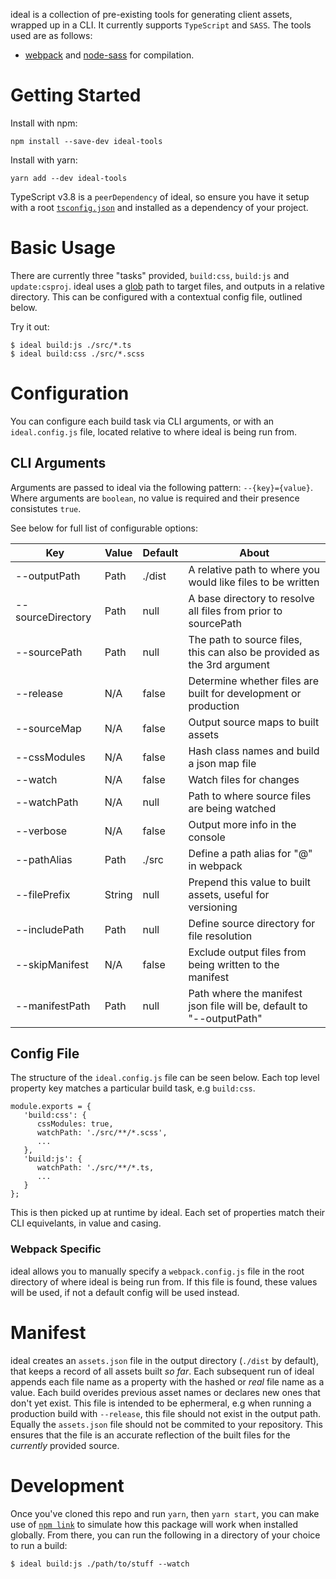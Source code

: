 ideal is a collection of pre-existing tools for generating client assets, wrapped up in a CLI. It currently supports `TypeScript` and `SASS`. The tools used are as follows:

-  [webpack](https://webpack.js.org/) and [node-sass](https://github.com/sass/node-sass) for compilation.

# Getting Started

Install with npm:

```
npm install --save-dev ideal-tools
```

Install with yarn:

```
yarn add --dev ideal-tools
```

TypeScript v3.8 is a `peerDependency` of ideal, so ensure you have it setup with a root [`tsconfig.json`](https://www.typescriptlang.org/docs/handbook/tsconfig-json.html) and installed as a dependency of your project.

# Basic Usage

There are currently three "tasks" provided, `build:css`, `build:js` and `update:csproj`. ideal uses a [glob](https://www.npmjs.com/package/glob) path to target files, and outputs in a relative directory. This can be configured with a contextual config file, outlined below.

Try it out:

```
$ ideal build:js ./src/*.ts
$ ideal build:css ./src/*.scss
```

# Configuration

You can configure each build task via CLI arguments, or with an `ideal.config.js` file, located relative to where ideal is being run from.

## CLI Arguments

Arguments are passed to ideal via the following pattern: `--{key}={value}`. Where arguments are `boolean`, no value is required and their presence consistutes `true`.

See below for full list of configurable options:

| Key               | Value  | Default | About                                                                   |
| ----------------- | ------ | ------- | ----------------------------------------------------------------------- |
| --outputPath      | Path   | ./dist  | A relative path to where you would like files to be written             |
| --sourceDirectory | Path   | null    | A base directory to resolve all files from prior to sourcePath          |
| --sourcePath      | Path   | null    | The path to source files, this can also be provided as the 3rd argument |
| --release         | N/A    | false   | Determine whether files are built for development or production         |
| --sourceMap       | N/A    | false   | Output source maps to built assets                                      |
| --cssModules      | N/A    | false   | Hash class names and build a json map file                              |
| --watch           | N/A    | false   | Watch files for changes                                                 |
| --watchPath       | N/A    | null    | Path to where source files are being watched                            |
| --verbose         | N/A    | false   | Output more info in the console                                         |
| --pathAlias       | Path   | ./src   | Define a path alias for "@" in webpack                                  |
| --filePrefix      | String | null    | Prepend this value to built assets, useful for versioning               |
| --includePath     | Path   | null    | Define source directory for file resolution                             |
| --skipManifest    | N/A    | false   | Exclude output files from being written to the manifest                 |
| --manifestPath    | Path   | null    | Path where the manifest json file will be, default to "--outputPath"    |

## Config File

The structure of the `ideal.config.js` file can be seen below. Each top level property key matches a particular build task, e.g `build:css`.

```
module.exports = {
   'build:css': {
      cssModules: true,
      watchPath: './src/**/*.scss',
      ...
   },
   'build:js': {
      watchPath: './src/**/*.ts,
      ...
   }
};
```

This is then picked up at runtime by ideal. Each set of properties match their CLI equivelants, in value and casing.

### Webpack Specific

ideal allows you to manually specify a `webpack.config.js` file in the root directory of where ideal is being run from. If this file is found, these values will be used, if not a default config will be used instead.

# Manifest

ideal creates an `assets.json` file in the output directory (`./dist` by default), that keeps a record of all assets built _so far_. Each subsequent run of ideal appends each file name as a property with the hashed or _real_ file name as a value. Each build overides previous asset names or declares new ones that don't yet exist. This file is intended to be ephermeral, e.g when running a production build with `--release`, this file should not exist in the output path. Equally the `assets.json` file should not be commited to your repository. This ensures that the file is an accurate reflection of the built files for the _currently_ provided source.

# Development

Once you've cloned this repo and run `yarn`, then `yarn start`, you can make use of [`npm link`](https://docs.npmjs.com/cli/link.html) to simulate how this package will work when installed globally. From there, you can run the following in a directory of your choice to run a build:

```
$ ideal build:js ./path/to/stuff --watch
```

